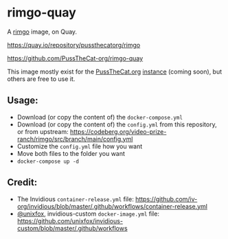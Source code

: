 # rimgo-quay

A [rimgo](https://codeberg.org/video-prize-ranch/rimgo) image, on Quay.

https://quay.io/repository/pussthecatorg/rimgo

https://github.com/PussTheCat-org/rimgo-quay

This image mostly exist for the [PussTheCat.org](https://pussthecat.org/) [instance](#) (coming soon), but others are free to use it.

## Usage:

- Download (or copy the content of) the `docker-compose.yml` 
- Download (or copy the content of) the `config.yml` from this repository, or from upstream: https://codeberg.org/video-prize-ranch/rimgo/src/branch/main/config.yml
- Customize the `config.yml` file how you want
- Move both files to the folder you want
- `docker-compose up -d`

## Credit:

- The Invidious `container-release.yml` file: https://github.com/iv-org/invidious/blob/master/.github/workflows/container-release.yml
- [@unixfox](https://github.com/unixfox), invidious-custom `docker-image.yml` file: https://github.com/unixfox/invidious-custom/blob/master/.github/workflows